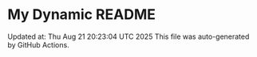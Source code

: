 # My Dynamic README
Updated at: Thu Aug 21 20:23:04 UTC 2025
This file was auto-generated by GitHub Actions.

